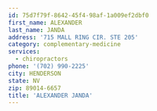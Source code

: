 ```yaml
---
id: 75d7f79f-8642-45f4-98af-1a009ef2dbf0
first_name: ALEXANDER
last_name: JANDA
address: '715 MALL RING CIR. STE 205'
category: complementary-medicine
services:
  - chiropractors
phone: '(702) 990-2225'
city: HENDERSON
state: NV
zip: 89014-6657
title: 'ALEXANDER JANDA'
---
```

